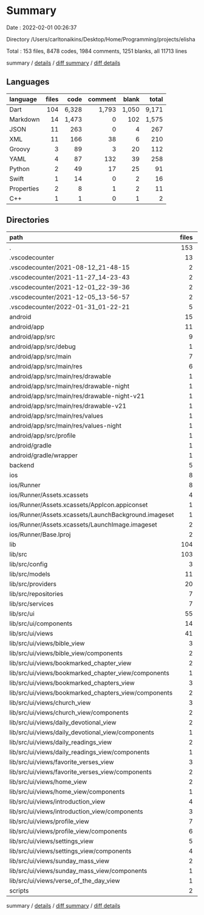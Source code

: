 # Summary

Date : 2022-02-01 00:26:37

Directory /Users/carltonaikins/Desktop/Home/Programming/projects/elisha

Total : 153 files,  8478 codes, 1984 comments, 1251 blanks, all 11713 lines

summary / [details](details.md) / [diff summary](diff.md) / [diff details](diff-details.md)

## Languages
| language | files | code | comment | blank | total |
| :--- | ---: | ---: | ---: | ---: | ---: |
| Dart | 104 | 6,328 | 1,793 | 1,050 | 9,171 |
| Markdown | 14 | 1,473 | 0 | 102 | 1,575 |
| JSON | 11 | 263 | 0 | 4 | 267 |
| XML | 11 | 166 | 38 | 6 | 210 |
| Groovy | 3 | 89 | 3 | 20 | 112 |
| YAML | 4 | 87 | 132 | 39 | 258 |
| Python | 2 | 49 | 17 | 25 | 91 |
| Swift | 1 | 14 | 0 | 2 | 16 |
| Properties | 2 | 8 | 1 | 2 | 11 |
| C++ | 1 | 1 | 0 | 1 | 2 |

## Directories
| path | files | code | comment | blank | total |
| :--- | ---: | ---: | ---: | ---: | ---: |
| . | 153 | 8,478 | 1,984 | 1,251 | 11,713 |
| .vscodecounter | 13 | 1,430 | 0 | 78 | 1,508 |
| .vscodecounter/2021-08-12_21-48-15 | 2 | 209 | 0 | 13 | 222 |
| .vscodecounter/2021-11-27_14-23-43 | 2 | 238 | 0 | 13 | 251 |
| .vscodecounter/2021-12-01_22-39-36 | 2 | 242 | 0 | 13 | 255 |
| .vscodecounter/2021-12-05_13-56-57 | 2 | 246 | 0 | 13 | 259 |
| .vscodecounter/2022-01-31_01-22-21 | 5 | 495 | 0 | 26 | 521 |
| android | 15 | 242 | 40 | 27 | 309 |
| android/app | 11 | 197 | 39 | 16 | 252 |
| android/app/src | 9 | 98 | 36 | 5 | 139 |
| android/app/src/debug | 1 | 9 | 3 | 1 | 13 |
| android/app/src/main | 7 | 80 | 30 | 3 | 113 |
| android/app/src/main/res | 6 | 44 | 18 | 0 | 62 |
| android/app/src/main/res/drawable | 1 | 6 | 0 | 0 | 6 |
| android/app/src/main/res/drawable-night | 1 | 6 | 0 | 0 | 6 |
| android/app/src/main/res/drawable-night-v21 | 1 | 6 | 0 | 0 | 6 |
| android/app/src/main/res/drawable-v21 | 1 | 6 | 0 | 0 | 6 |
| android/app/src/main/res/values | 1 | 10 | 9 | 0 | 19 |
| android/app/src/main/res/values-night | 1 | 10 | 9 | 0 | 19 |
| android/app/src/profile | 1 | 9 | 3 | 1 | 13 |
| android/gradle | 1 | 5 | 1 | 1 | 7 |
| android/gradle/wrapper | 1 | 5 | 1 | 1 | 7 |
| backend | 5 | 5 | 0 | 0 | 5 |
| ios | 8 | 283 | 2 | 9 | 294 |
| ios/Runner | 8 | 283 | 2 | 9 | 294 |
| ios/Runner/Assets.xcassets | 4 | 200 | 0 | 5 | 205 |
| ios/Runner/Assets.xcassets/AppIcon.appiconset | 1 | 122 | 0 | 1 | 123 |
| ios/Runner/Assets.xcassets/LaunchBackground.imageset | 1 | 52 | 0 | 1 | 53 |
| ios/Runner/Assets.xcassets/LaunchImage.imageset | 2 | 26 | 0 | 3 | 29 |
| ios/Runner/Base.lproj | 2 | 68 | 2 | 1 | 71 |
| lib | 104 | 6,328 | 1,793 | 1,050 | 9,171 |
| lib/src | 103 | 6,281 | 1,776 | 1,037 | 9,094 |
| lib/src/config | 3 | 120 | 51 | 19 | 190 |
| lib/src/models | 11 | 703 | 187 | 161 | 1,051 |
| lib/src/providers | 20 | 137 | 341 | 94 | 572 |
| lib/src/repositories | 7 | 678 | 130 | 149 | 957 |
| lib/src/services | 7 | 364 | 130 | 118 | 612 |
| lib/src/ui | 55 | 4,279 | 937 | 496 | 5,712 |
| lib/src/ui/components | 14 | 952 | 239 | 115 | 1,306 |
| lib/src/ui/views | 41 | 3,327 | 698 | 381 | 4,406 |
| lib/src/ui/views/bible_view | 3 | 783 | 51 | 67 | 901 |
| lib/src/ui/views/bible_view/components | 2 | 98 | 34 | 12 | 144 |
| lib/src/ui/views/bookmarked_chapter_view | 2 | 138 | 34 | 16 | 188 |
| lib/src/ui/views/bookmarked_chapter_view/components | 1 | 29 | 17 | 7 | 53 |
| lib/src/ui/views/bookmarked_chapters_view | 3 | 190 | 51 | 21 | 262 |
| lib/src/ui/views/bookmarked_chapters_view/components | 2 | 69 | 34 | 11 | 114 |
| lib/src/ui/views/church_view | 3 | 115 | 51 | 17 | 183 |
| lib/src/ui/views/church_view/components | 2 | 78 | 34 | 10 | 122 |
| lib/src/ui/views/daily_devotional_view | 2 | 102 | 34 | 13 | 149 |
| lib/src/ui/views/daily_devotional_view/components | 1 | 10 | 17 | 4 | 31 |
| lib/src/ui/views/daily_readings_view | 2 | 152 | 34 | 16 | 202 |
| lib/src/ui/views/daily_readings_view/components | 1 | 14 | 17 | 4 | 35 |
| lib/src/ui/views/favorite_verses_view | 3 | 178 | 51 | 29 | 258 |
| lib/src/ui/views/favorite_verses_view/components | 2 | 116 | 34 | 20 | 170 |
| lib/src/ui/views/home_view | 2 | 122 | 34 | 19 | 175 |
| lib/src/ui/views/home_view/components | 1 | 35 | 17 | 8 | 60 |
| lib/src/ui/views/introduction_view | 4 | 453 | 68 | 41 | 562 |
| lib/src/ui/views/introduction_view/components | 3 | 87 | 51 | 16 | 154 |
| lib/src/ui/views/profile_view | 7 | 251 | 119 | 39 | 409 |
| lib/src/ui/views/profile_view/components | 6 | 193 | 102 | 32 | 327 |
| lib/src/ui/views/settings_view | 5 | 291 | 85 | 32 | 408 |
| lib/src/ui/views/settings_view/components | 4 | 246 | 68 | 26 | 340 |
| lib/src/ui/views/sunday_mass_view | 2 | 183 | 35 | 25 | 243 |
| lib/src/ui/views/sunday_mass_view/components | 1 | 11 | 17 | 4 | 32 |
| lib/src/ui/views/verse_of_the_day_view | 1 | 205 | 17 | 22 | 244 |
| scripts | 2 | 49 | 17 | 25 | 91 |

summary / [details](details.md) / [diff summary](diff.md) / [diff details](diff-details.md)